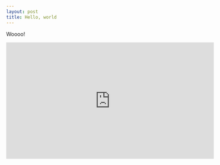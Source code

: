 ```yaml
---
layout: post
title: Hello, world
---
```


Woooo!
<iframe width="560" height="315" src="https://www.youtube.com/embed/dP9Wp6QVbsk" frameborder="0" allowfullscreen></iframe>
